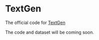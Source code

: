 # TextGen
The official code for [TextGen](https://arxiv.org/abs/2407.11502)

The code and dataset will be coming soon.
